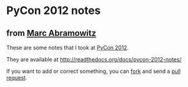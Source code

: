 # PyCon 2012 notes

## from [Marc Abramowitz](http://marc-abramowitz.com/)

These are some notes that I took at [PyCon
2012](https://us.pycon.org/2012/).

They are available at http://readthedocs.org/docs/pycon-2012-notes/

If you want to add or correct something, you can
[fork](https://github.com/msabramo/pycon2012-notes/fork_select) and send
a [pull
request](https://github.com/msabramo/pycon2012-notes/pull/new/master).
